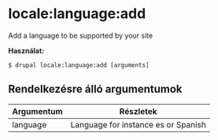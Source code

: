 # locale:language:add
Add a language to be supported by your site

**Használat:**
```
$ drupal locale:language:add [arguments]
```

## Rendelkezésre álló argumentumok
Argumentum | Részletek
---------|-------------
language | Language for instance es or Spanish
